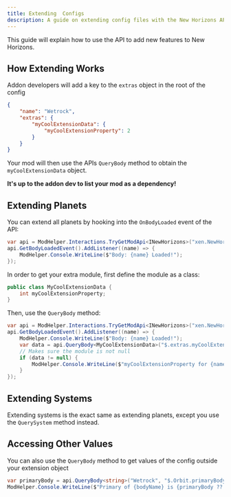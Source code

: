 ```yaml
---
title: Extending  Configs
description: A guide on extending config files with the New Horizons API
---
```


This guide will explain how to use the API to add new features to New Horizons.

## How Extending Works

Addon developers will add a key to the `extras` object in the root of the config

```json
{
    "name": "Wetrock",
    "extras": {
        "myCoolExtensionData": {
            "myCoolExtensionProperty": 2
        }
    }
}
```

Your mod will then use the APIs `QueryBody` method to obtain the `myCoolExtensionData` object.

**It's up to the addon dev to list your mod as a dependency!**

## Extending Planets

You can extend all planets by hooking into the `OnBodyLoaded` event of the API:

```csharp
var api = ModHelper.Interactions.TryGetModApi<INewHorizons>("xen.NewHorizons");
api.GetBodyLoadedEvent().AddListener((name) => {
    ModHelper.Console.WriteLine($"Body: {name} Loaded!");
});
```

In order to get your extra module, first define the module as a class:

```csharp
public class MyCoolExtensionData {
    int myCoolExtensionProperty;
}
```

Then, use the `QueryBody` method:

```csharp
var api = ModHelper.Interactions.TryGetModApi<INewHorizons>("xen.NewHorizons");
api.GetBodyLoadedEvent().AddListener((name) => {
    ModHelper.Console.WriteLine($"Body: {name} Loaded!");
    var data = api.QueryBody<MyCoolExtensionData>("$.extras.myCoolExtensionData", name);
    // Makes sure the module is not null
    if (data != null) {
        ModHelper.Console.WriteLine($"myCoolExtensionProperty for {name} is {data.myCoolExtensionProperty}!");
    }
});
```

## Extending Systems

Extending systems is the exact same as extending planets, except you use the `QuerySystem` method instead.

## Accessing Other Values

You can also use the `QueryBody` method to get values of the config outside your extension object

```csharp
var primaryBody = api.QueryBody<string>("Wetrock", "$.Orbit.primaryBody");
ModHelper.Console.WriteLine($"Primary of {bodyName} is {primaryBody ?? "NULL"}!");
```
